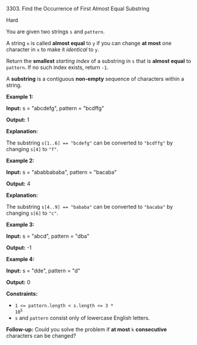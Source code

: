 3303\. Find the Occurrence of First Almost Equal Substring

Hard

You are given two strings `s` and `pattern`.

A string `x` is called **almost equal** to `y` if you can change **at most** one character in `x` to make it _identical_ to `y`.

Return the **smallest** _starting index_ of a substring in `s` that is **almost equal** to `pattern`. If no such index exists, return `-1`.

A **substring** is a contiguous **non-empty** sequence of characters within a string.

**Example 1:**

**Input:** s = "abcdefg", pattern = "bcdffg"

**Output:** 1

**Explanation:**

The substring `s[1..6] == "bcdefg"` can be converted to `"bcdffg"` by changing `s[4]` to `"f"`.

**Example 2:**

**Input:** s = "ababbababa", pattern = "bacaba"

**Output:** 4

**Explanation:**

The substring `s[4..9] == "bababa"` can be converted to `"bacaba"` by changing `s[6]` to `"c"`.

**Example 3:**

**Input:** s = "abcd", pattern = "dba"

**Output:** \-1

**Example 4:**

**Input:** s = "dde", pattern = "d"

**Output:** 0

**Constraints:**

*   <code>1 <= pattern.length < s.length <= 3 * 10<sup>5</sup></code>
*   `s` and `pattern` consist only of lowercase English letters.

**Follow-up:** Could you solve the problem if **at most** `k` **consecutive** characters can be changed?